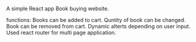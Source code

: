 A simple React app  Book buying website.

functions:
Books can be added to cart.
Quntity of book can be changed.
Book can be removed from cart.
Dynamic alterts depending on user input.
Used react router for multi page application.
